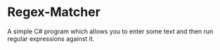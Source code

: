# Regex-Matcher
A simple C# program which allows you to enter some text and then run regular expressions against it.
